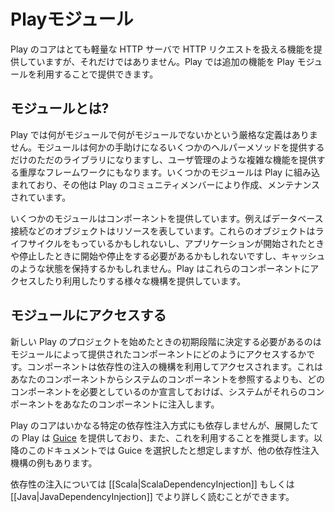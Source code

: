 <!--- Copyright (C) 2009-2015 Typesafe Inc. <http://www.typesafe.com> -->
<!--
# Play Modules
-->
# Playモジュール

<!--
At its core, Play is a very lightweight HTTP server, providing mechanisms for serving HTTP requests, but not much else. Additional functionality in Play is provided through the use of Play modules.
-->
Play のコアはとても軽量な HTTP サーバで HTTP リクエストを扱える機能を提供していますが、それだけではありません。Play では追加の機能を Play モジュールを利用することで提供できます。


<!--
## What is a module?
-->
## モジュールとは?
<!--
There is no strict definition in Play of what a module is or isn't - a module could be just a library that provides some helper methods to help you do something, or it could be a full framework providing complex functionality such as user management. Some modules are built in to Play, others are written and maintained by members of the Play community.
-->
Play では何がモジュールで何がモジュールでないかという厳格な定義はありません。モジュールは何かの手助けになるいくつかのヘルパーメソッドを提供するだけのただのライブラリになりますし、ユーザ管理のような複雑な機能を提供する重厚なフレームワークにもなります。いくつかのモジュールは Play に組み込まれており、その他は Play のコミュニティメンバーにより作成、メンテナンスされています。

<!--
Some modules provide components - objects that represent resources, for example a database connection.  These objects may have a lifecycle and need to be started and stopped when the application starts and stops, and they may hold some state such as a cache. Play provides a variety of mechanisms for accessing and using these components. Components are not only provided by modules, they may be provided by the application themselves.
-->
いくつかのモジュールはコンポーネントを提供しています。例えばデータベース接続などのオブジェクトはリソースを表しています。これらのオブジェクトはライフサイクルをもっているかもしれないし、アプリケーションが開始されたときや停止したときに開始や停止をする必要があるかもしれないですし、キャッシュのような状態を保持するかもしれません。Play はこれらのコンポーネントにアクセスしたり利用したりする様々な機構を提供しています。

<!--
## Accessing modules
-->
## モジュールにアクセスする

<!--
One of the earliest decisions that you need to make when starting a new Play project is how you will access the components provided by modules. Components are accessed through the use of a dependency injection mechanism, where rather than having your components look up other components in the system, your components declare what other components they need, and the system injects those components into your components.
-->
新しい Play のプロジェクトを始めたときの初期段階に決定する必要があるのはモジュールによって提供されたコンポーネントにどのようにアクセスするかです。コンポーネントは依存性の注入の機構を利用してアクセスされます。これはあなたのコンポーネントからシステムのコンポーネントを参照するよりも、どのコンポーネントを必要としているのか宣言しておけば、システムがそれらのコンポーネントをあなたのコンポーネントに注入します。


<!--
At its core, Play is agnostic to any particular form of dependency injection, however out of the box Play provides and we recommend that you use [Guice](https://github.com/google/guice). The remainder of this documentation will assume that this is the decision that you have made, however there will be examples of how to integrate with other dependency injection mechanisms.
-->
Play のコアはいかなる特定の依存性注入方式にも依存しませんが、展開したての Play は [Guice](https://github.com/google/guice) を提供しており、また、これを利用することを推奨します。以降のこのドキュメントでは Guice を選択したと想定しますが、他の依存性注入機構の例もあります。

<!--
You can read more about dependency injection in [[Scala|ScalaDependencyInjection]] or [[Java|JavaDependencyInjection]].
-->
依存性の注入については [[Scala|ScalaDependencyInjection]] もしくは [[Java|JavaDependencyInjection]] でより詳しく読むことができます。
